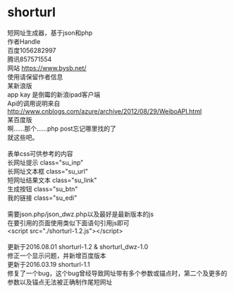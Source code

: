 # shorturl
短网址生成器，基于json和php </br>
作者Handle </br>
百度1056282997 </br>
腾讯857571554 </br>
网站 https://www.bysb.net/ </br>
<stong>使用请保留作者信息 </stong></br>
某新浪版</br>
app kay 是倒霉的新浪ipad客户端 </br>
Api的调用说明来自 http://www.cnblogs.com/azure/archive/2012/08/29/WeiboAPI.html </br>
某百度版</br>
啊……那个……php post忘记哪里找的了</br>
就这些吧。 </br>
</br>
表单css可供参考的内容 </br>
长网址提示 class="su_inp" </br>
长网址文本框 class="su_url" </br>
短网址结果文本 class="su_link" </br>
生成按钮 class="su_btn"  </br>
我的链接 class="su_edi" </br>
</br>
需要json.php/json_dwz.php以及最好是最新版本的js</br>
在要引用的页面使用类似下面语句引用js即可</br>
\<script src="./shorturl-1.2.js"\>\</script\></br>
</br>
更新于2016.08.01 shorturl-1.2 & shorturl_dwz-1.0</br>
修正一个显示问题，并新增百度版本</br>
更新于2016.03.19 shorturl-1.1</br>
修复了一个bug，这个bug曾经导致网址带有多个参数或锚点时，第二个及更多的参数以及锚点无法被正确制作尾短网址</br>
